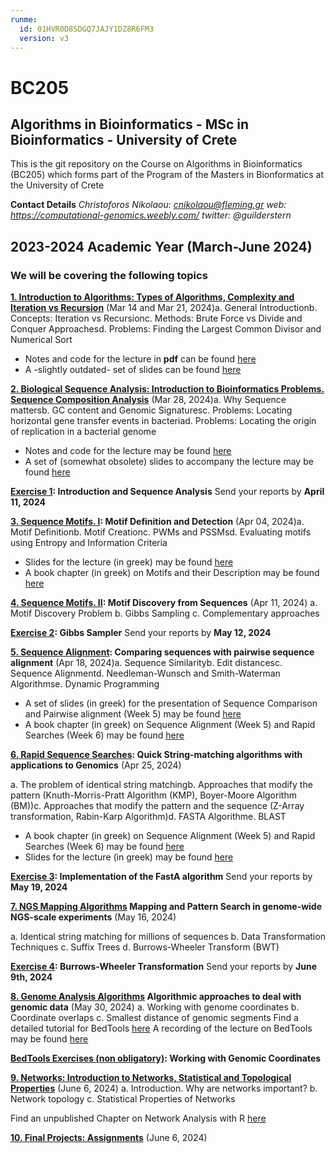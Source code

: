 ```yaml
---
runme:
  id: 01HVR0D8SDGQ7JAJY1DZ8R6FM3
  version: v3
---
```

# BC205

## Algorithms in Bioinformatics - MSc in Bioinformatics - University of Crete

This is the git repository on the Course on Algorithms in Bioinformatics (BC205) which forms part of the Program of the Masters in Bionformatics at the University of Crete

**Contact Details**
*Christoforos Nikolaou: cnikolaou@fleming.gr*
*web: https://computational-genomics.weebly.com/*
*twitter: @guilderstern*

## 2023-2024 Academic Year (March-June 2024)

### We will be covering the following topics

__[1. Introduction to Algorithms: Types of Algorithms, Complexity and Iteration vs Recursion](https://nbviewer.org/github/christoforos-nikolaou/BC205/blob/master/Chapter_01_Introduction.html)__  (Mar 14 and Mar 21, 2024)a. General Introductionb. Concepts: Iteration vs Recursionc. Methods: Brute Force vs Divide and Conquer Approachesd. Problems: Finding the Largest Common Divisor and Numerical Sort

* Notes and code for the lecture in __pdf__ can be found [here](Chapter_01_Introduction.pdf)
* A -slightly outdated- set of slides can be found [here](https://github.com/christoforos-nikolaou/BC205/blob/master/BC205_Introduction_beamer.pdf)

__[2. Biological Sequence Analysis: Introduction to Bioinformatics Problems. Sequence Composition Analysis](https://nbviewer.jupyter.org/github/christoforos-nikolaou/BC205/blob/master/Chapter_02_Sequence_Analysis.html)__  (Mar 28, 2024)a. Why Sequence mattersb. GC content and Genomic Signaturesc. Problems: Locating horizontal gene transfer events in bacteriad. Problems: Locating the origin of replication in a bacterial genome

* Notes and code for the lecture may be found [here](Chapter_02_Sequence_Analysis.pdf)
* A set of (somewhat obsolete) slides to accompany the lecture may be found [here](BC205_SeqAnalysis_beamer.pdf)

__[Exercise 1](https://github.com/christoforos-nikolaou/BC205/blob/master/Exercise_1.md): Introduction and Sequence Analysis__
Send your reports by __April 11, 2024__

**[3. Sequence Motifs. Ι](https://sites.google.com/site/uoccomputationalbiology/lectures/03-searching-and-discovering-motifs): Motif Definition and Detection** (Apr 04, 2024)a. Motif Definitionb. Motif Creationc. PWMs and PSSMsd. Evaluating motifs using Entropy and Information Criteria

* Slides for the lecture (in greek) may be found [here](https://www.google.com/url?q=https%3A%2F%2Fwww.dropbox.com%2Fs%2Fwjs5bcf6vdrn0np%2Fcb_2016_lecture_03_motifs.pdf&sa=D&sntz=1&usg=AFQjCNEkOMAe5b213ffV8k3GniGQvI-8tA)
* A book chapter (in greek) on Motifs and their Description may be found [here](https://repository.kallipos.gr/bitstream/11419/1581/1/Chapter03_seqmotifs_R.pdf)

__[4. Sequence Motifs. ΙI](https://nbviewer.jupyter.org/github/christoforos-nikolaou/BC205/blob/master/Chapter_04_Motif_Discovery.html): Motif Discovery from Sequences__ (Apr 11, 2024)
a. Motif Discovery Problem
b. Gibbs Sampling
c. Complementary approaches

__[Exercise 2](https://github.com/christoforos-nikolaou/BC205/blob/master/Exercise_4.md): Gibbs Sampler__
Send your reports by __Μay 12, 2024__

__[5. Sequence Alignment](https://nbviewer.jupyter.org/github/christoforos-nikolaou/BC205/blob/master/Chapter_05_Sequence_Comparison.html):  Comparing sequences with pairwise sequence alignment__  (Apr 18, 2024)a. Sequence Similarityb. Edit distancesc. Sequence Alignmentd. Needleman-Wunsch and Smith-Waterman Algorithmse. Dynamic Programming

* A set of slides (in greek) for the presentation of Sequence Comparison and Pairwise alignment (Week 5) may be found [here](https://www.dropbox.com/s/yq9dejphos9x47e/cb_2016_lecture_04_seqcomparison.pdf?dl=0)
* A book chapter (in greek) on Sequence Alignment (Week 5) and Rapid Searches (Week 6) may be found [here](https://repository.kallipos.gr/bitstream/11419/1582/1/Chapter04_seqalignment_R.pdf)

__[6. Rapid Sequence Searches](https://nbviewer.jupyter.org/github/christoforos-nikolaou/BC205/blob/master/Chapter_06_Rapid_Searches.html):  Quick String-matching algorithms with applications to Genomics__  (Apr 25, 2024)

a. The problem of identical string matchingb. Approaches that modify the pattern (Knuth-Morris-Pratt Algorithm (KMP), Boyer-Moore Algorithm (BM))c. Approaches that modify the pattern and the sequence (Z-Array transformation, Rabin-Karp Algorithm)d. FASTA Algorithme. BLAST

* A book chapter (in greek) on Sequence Alignment (Week 5) and Rapid Searches (Week 6) may be found [here](https://repository.kallipos.gr/bitstream/11419/1582/1/Chapter04_seqalignment_R.pdf)
* Slides for the lecture (in greek) may be found [here](https://github.com/christoforos-nikolaou/BC205/blob/master/BC205_RapidSearches_beamer.pdf)

__[Exercise 3](https://github.com/christoforos-nikolaou/BC205/blob/master/Exercise_FASTA.md): Implementation of the FastA algorithm__
Send your reports by __May 19, 2024__

__[7. NGS Mapping Algorithms](https://github.com/christoforos-nikolaou/BC205/blob/master/BC205_NGSMapping_beamer.pdf) Mapping and Pattern Search in genome-wide NGS-scale experiments__ (May 16, 2024)

a. Identical string matching for millions of sequences
b. Data Transformation Techniques
c. Suffix Trees
d. Burrows-Wheeler Transform (BWT)

__[Exercise 4](https://github.com/christoforos-nikolaou/BC205/blob/master/Exercise_BW.md): Burrows-Wheeler Transformation__
Send your reports by __June 9th, 2024__

__[8. Genome Analysis Algorithms]() Algorithmic approaches to deal with genomic data__ (May 30, 2024)
a. Working with genome coordinates
b. Coordinate overlaps
c. Smallest distance of genomic segments
Find a detailed tutorial for BedTools [here](https://bedtools.readthedocs.io/en/latest/content/overview.html)
A recording of the lecture on BedTools may be found [here](https://www.dropbox.com/s/2pzaezejbh19153/BedTools_31052021.mp4)

__[BedTools Exercises (non obligatory)](https://github.com/christoforos-nikolaou/BC205/blob/master/BedTools_Applications.md): Working with Genomic Coordinates__

__[9. Networks: Introduction to Networks, Statistical and Topological Properties](https://github.com/christoforos-nikolaou/BC205/blob/master/cb_2016_lecture_09_biologicalnetworks.pdf)__ (June 6, 2024)
a. Introduction. Why are networks important?
b. Network topology
c. Statistical Properties of Networks

Find an unpublished Chapter on Network Analysis with R [here](https://github.com/christoforos-nikolaou/BC205/blob/master/Ed2_Chapter17_NetworkAnalysisWithR.html)

__[10. Final Projects: Assignments](https://github.com/christoforos-nikolaou/BC205/blob/master/FinalProjects_2023.md)__ (June 6, 2024)
